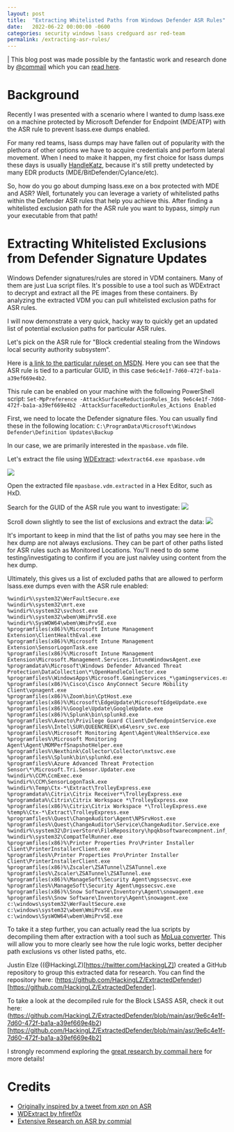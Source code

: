 ```yaml
---
layout: post
title:  "Extracting Whitelisted Paths from Windows Defender ASR Rules"
date:   2022-06-22 00:00:00 -0600
categories: security windows lsass credguard asr red-team
permalink: /extracting-asr-rules/
---
```


| This blog post was made possible by the fantastic work and research done by [@commail](https://twitter.com/commial) which you can [read here](https://github.com/commial/experiments/tree/master/windows-defender/ASR).

# Background

Recently I was presented with a scenario where I wanted to dump lsass.exe on a machine protected by Microsoft Defender for Endpoint (MDE/ATP) with the ASR rule to prevent lsass.exe dumps enabled.

For many red teams, lsass dumps may have fallen out of popularity with the plethora of other options we have to acquire credentials and perform lateral movement. When I need to make it happen, my first choice for lsass dumps these days is usually [HandleKatz](https://github.com/codewhitesec/HandleKatz), because it's still pretty undetected by many EDR products (MDE/BitDefender/Cylance/etc). 

So, how do you go about dumping lsass.exe on a box protected with MDE and ASR? Well, fortunately you can leverage a variety of whitelisted paths within the Defender ASR rules that help you achieve this. After finding a whitelisted exclusion path for the ASR rule you want to bypass, simply run your executable from that path!

# Extracting Whitelisted Exclusions from Defender Signature Updates

Windows Defender signatures/rules are stored in VDM containers. Many of them are just Lua script files. It's possible to use a tool such as WDExtract to decrypt and extract all the PE images from these containers. By analyzing the extracted VDM you can pull whitelisted exclusion paths for ASR rules.

I will now demonstrate a very quick, hacky way to quickly get an updated list of potential exclusion paths for particular ASR rules.

Let's pick on the ASR rule for "Block credential stealing from the Windows local security authority subsystem".

Here is [a link to the particular ruleset on MSDN](https://docs.microsoft.com/en-us/microsoft-365/security/defender-endpoint/attack-surface-reduction-rules-reference?view=o365-worldwide#block-credential-stealing-from-the-windows-local-security-authority-subsystem=). Here you can see that the ASR rule is tied to a particular GUID, in this case `9e6c4e1f-7d60-472f-ba1a-a39ef669e4b2`.

This rule can be enabled on your machine with the following PowerShell script:
`Set-MpPreference -AttackSurfaceReductionRules_Ids 9e6c4e1f-7d60-472f-ba1a-a39ef669e4b2 -AttackSurfaceReductionRules_Actions Enabled`

First, we need to locate the Defender signature files. You can usually find these in the following location:
`C:\ProgramData\Microsoft\Windows Defender\Definition Updates\Backup`

In our case, we are primarily interested in the `mpasbase.vdm` file.

Let's extract the file using [WDExtract](https://github.com/hfiref0x/WDExtract):
`wdextract64.exe mpasbase.vdm`

![](/assets/images/wdextract.png)

Open the extracted file `mpasbase.vdm.extracted` in a Hex Editor, such as HxD.

Search for the GUID of the ASR rule you want to investigate:
![](/assets/images/search-guid.png)

Scroll down slightly to see the list of exclusions and extract the data:
![](/assets/images/whitelist-data.png)

It's important to keep in mind that the list of paths you may see here in the hex dump are not always exclusions. They can be part of other paths listed for ASR rules such as Monitored Locations. You'll need to do some testing/investigating to confirm if you are just naivley using content from the hex dump.

Ultimately, this gives us a list of excluded paths that are allowed to perform lsass.exe dumps even with the ASR rule enabled:

```
%windir%\system32\WerFaultSecure.exe
%windir%\system32\mrt.exe
%windir%\system32\svchost.exe
%windir%\system32\wbem\WmiPrvSE.exe
%windir%\SysWOW64\wbem\WmiPrvSE.exe
%programfiles(x86)%\Microsoft Intune Management Extension\ClientHealthEval.exe
%programfiles(x86)%\Microsoft Intune Management Extension\SensorLogonTask.exe
%programfiles(x86)%\Microsoft Intune Management Extension\Microsoft.Management.Services.IntuneWindowsAgent.exe
%programdata%\Microsoft\Windows Defender Advanced Threat Protection\DataCollection\*\OpenHandleCollector.exe
%programfiles%\WindowsApps\Microsoft.GamingServices_*\gamingservices.exe
%programfiles(x86)%\Cisco\Cisco AnyConnect Secure Mobility Client\vpnagent.exe
%programfiles(x86)%\Zoom\bin\CptHost.exe
%programfiles(x86)%\Microsoft\EdgeUpdate\MicrosoftEdgeUpdate.exe
%programfiles(x86)%\Google\Update\GoogleUpdate.exe
%programfiles(x86)%\Splunk\bin\splunkd.exe
%programfiles%\Avecto\Privilege Guard Client\DefendpointService.exe
%programfiles%\Intel\SUR\QUEENCREEK\x64\esrv_svc.exe
%programfiles%\Microsoft Monitoring Agent\Agent\HealthService.exe
%programfiles%\Microsoft Monitoring Agent\Agent\MOMPerfSnapshotHelper.exe
%programfiles%\Nexthink\Collector\Collector\nxtsvc.exe
%programfiles%\Splunk\bin\splunkd.exe
%programfiles%\Azure Advanced Threat Protection Sensor\*\Microsoft.Tri.Sensor.Updater.exe
%windir%\CCM\CcmExec.exe
%windir%\CCM\SensorLogonTask.exe
%windir%\Temp\Ctx-*\Extract\TrolleyExpress.exe
%programdata%\Citrix\Citrix Receiver*\TrolleyExpress.exe
%programdata%\Citrix\Citrix Workspace *\TrolleyExpress.exe
%programfiles(x86)%\Citrix\Citrix Workspace *\TrolleyExpress.exe
%temp%\Ctx-*\Extract\TrolleyExpress.exe
%programfiles%\Quest\ChangeAuditor\Agent\NPSrvHost.exe
%programfiles%\Quest\ChangeAuditor\Service\ChangeAuditor.Service.exe
%windir%\system32\DriverStore\FileRepository\hpqkbsoftwarecompnent.inf_amd64_*\HotKeyServiceUWP.exe
%windir%\system32\CompatTelRunner.exe
%programfiles(x86)%\Printer Properties Pro\Printer Installer Client\PrinterInstallerClient.exe
%programfiles%\Printer Properties Pro\Printer Installer Client\PrinterInstallerClient.exe
%programfiles(x86)%\Zscaler\ZSATunnel\ZSATunnel.exe
%programfiles%\Zscaler\ZSATunnel\ZSATunnel.exe
%programfiles(x86)%\ManageSoft\Security Agent\mgssecsvc.exe
%programfiles%\ManageSoft\Security Agent\mgssecsvc.exe
%programfiles(x86)%\Snow Software\Inventory\Agent\snowagent.exe
%programfiles%\Snow Software\Inventory\Agent\snowagent.exe
c:\windows\system32\WerFaultSecure.exe
c:\windows\system32\wbem\WmiPrvSE.exe
c:\windows\SysWOW64\wbem\WmiPrvSE.exe
```

To take it a step further, you can actually read the lua scripts by decompiling them after extraction with a tool such as [MpLua converter](https://github.com/commial/experiments/tree/master/windows-defender/lua). This will allow you to more clearly see how the rule logic works, better decipher path exclusions vs other listed paths, etc.

Justin Elze ((@HackingLZ)[https://twitter.com/HackingLZ]) created a GitHub repository to group this extracted data for research. You can find the repository here: (https://github.com/HackingLZ/ExtractedDefender)[https://github.com/HackingLZ/ExtractedDefender]. 

To take a look at the decompiled rule for the Block LSASS ASR, check it out here:
(https://github.com/HackingLZ/ExtractedDefender/blob/main/asr/9e6c4e1f-7d60-472f-ba1a-a39ef669e4b2)[https://github.com/HackingLZ/ExtractedDefender/blob/main/asr/9e6c4e1f-7d60-472f-ba1a-a39ef669e4b2]

I strongly recommend exploring the [great research by commail here](https://github.com/commial/experiments/tree/master/windows-defender/ASR) for more details!

# Credits
- [Originally inspired by a tweet from _xpn_ on ASR](https://twitter.com/_xpn_/status/1491557187168178176)
- [WDExtract by hfiref0x](https://github.com/hfiref0x/WDExtract)
- [Extensive Research on ASR by commial](https://github.com/commial/experiments/tree/master/windows-defender/ASR)
